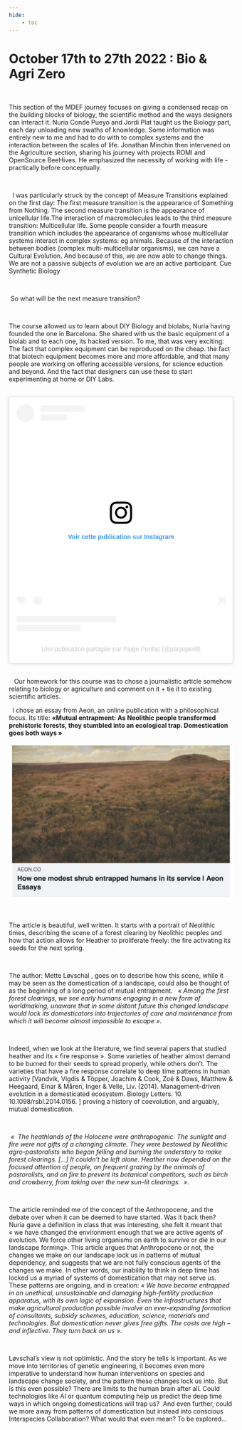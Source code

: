 ```yaml
---
hide:
    - toc
---
```


# October 17th to 27th 2022 : Bio & Agri Zero  

<br>

This section of the MDEF journey focuses on giving a condensed recap on the building blocks of biology, the scientific method and the ways designers can interact it. Nuria Conde Pueyo and Jordi Plat taught us the Biology part, each day unloading new swaths of knowledge. Some information was entirely new to me and had to do with to complex systems and the interaction between the scales of life. Jonathan Minchin then intervened on the Agriculture section, sharing his journey with projects ROMI and OpenSource BeeHives. He emphasized the necessity of working with life - practically before conceptually.


<br>


  I was particularly struck by the concept of Measure Transitions explained on the first day: The first measure transition is the appearance of Something from Nothing. The second measure transition is the appearance of unicellular life.The interaction of macromolecules leads to the third measure transition: Multicellular life. Some people consider a fourth measure transition which includes the appearance of organisms whose multicellular systems interact in complex systems: eg animals. Because of the interaction between bodies (complex multi-multicellular organisms), we can have a Cultural Evolution. And because of this, we are now able to change things. We are not a passive subjects of evolution we are an active participant. Cue Synthetic Biology

<br>

 So what will be the next measure transition?

<br>

The course allowed us to learn about DIY Biology and biolabs, Nuria having founded the one in Barcelona. She shared with us the basic equipment of a biolab and to each one, its hacked version. To me, that was very exciting: The fact that complex equipment can be reproduced on the cheap. the fact that biotech equipment becomes more and more affordable, and that many people are working on offering accessible versions, for science eduction and beyond. And the fact that designers can use these to start experimenting at home or DIY Labs.

<br>


<blockquote class="instagram-media" data-instgrm-permalink="https://www.instagram.com/p/CkYFb8pI226/?utm_source=ig_embed&amp;utm_campaign=loading" data-instgrm-version="14" style=" background:#FFF; border:0; border-radius:3px; box-shadow:0 0 1px 0 rgba(0,0,0,0.5),0 1px 10px 0 rgba(0,0,0,0.15); margin: 1px; max-width:540px; min-width:326px; padding:0; width:99.375%; width:-webkit-calc(100% - 2px); width:calc(100% - 2px);"><div style="padding:16px;"> <a href="https://www.instagram.com/p/CkYFb8pI226/?utm_source=ig_embed&amp;utm_campaign=loading" style=" background:#FFFFFF; line-height:0; padding:0 0; text-align:center; text-decoration:none; width:100%;" target="_blank"> <div style=" display: flex; flex-direction: row; align-items: center;"> <div style="background-color: #F4F4F4; border-radius: 50%; flex-grow: 0; height: 40px; margin-right: 14px; width: 40px;"></div> <div style="display: flex; flex-direction: column; flex-grow: 1; justify-content: center;"> <div style=" background-color: #F4F4F4; border-radius: 4px; flex-grow: 0; height: 14px; margin-bottom: 6px; width: 100px;"></div> <div style=" background-color: #F4F4F4; border-radius: 4px; flex-grow: 0; height: 14px; width: 60px;"></div></div></div><div style="padding: 19% 0;"></div> <div style="display:block; height:50px; margin:0 auto 12px; width:50px;"><svg width="50px" height="50px" viewBox="0 0 60 60" version="1.1" xmlns="https://www.w3.org/2000/svg" xmlns:xlink="https://www.w3.org/1999/xlink"><g stroke="none" stroke-width="1" fill="none" fill-rule="evenodd"><g transform="translate(-511.000000, -20.000000)" fill="#000000"><g><path d="M556.869,30.41 C554.814,30.41 553.148,32.076 553.148,34.131 C553.148,36.186 554.814,37.852 556.869,37.852 C558.924,37.852 560.59,36.186 560.59,34.131 C560.59,32.076 558.924,30.41 556.869,30.41 M541,60.657 C535.114,60.657 530.342,55.887 530.342,50 C530.342,44.114 535.114,39.342 541,39.342 C546.887,39.342 551.658,44.114 551.658,50 C551.658,55.887 546.887,60.657 541,60.657 M541,33.886 C532.1,33.886 524.886,41.1 524.886,50 C524.886,58.899 532.1,66.113 541,66.113 C549.9,66.113 557.115,58.899 557.115,50 C557.115,41.1 549.9,33.886 541,33.886 M565.378,62.101 C565.244,65.022 564.756,66.606 564.346,67.663 C563.803,69.06 563.154,70.057 562.106,71.106 C561.058,72.155 560.06,72.803 558.662,73.347 C557.607,73.757 556.021,74.244 553.102,74.378 C549.944,74.521 548.997,74.552 541,74.552 C533.003,74.552 532.056,74.521 528.898,74.378 C525.979,74.244 524.393,73.757 523.338,73.347 C521.94,72.803 520.942,72.155 519.894,71.106 C518.846,70.057 518.197,69.06 517.654,67.663 C517.244,66.606 516.755,65.022 516.623,62.101 C516.479,58.943 516.448,57.996 516.448,50 C516.448,42.003 516.479,41.056 516.623,37.899 C516.755,34.978 517.244,33.391 517.654,32.338 C518.197,30.938 518.846,29.942 519.894,28.894 C520.942,27.846 521.94,27.196 523.338,26.654 C524.393,26.244 525.979,25.756 528.898,25.623 C532.057,25.479 533.004,25.448 541,25.448 C548.997,25.448 549.943,25.479 553.102,25.623 C556.021,25.756 557.607,26.244 558.662,26.654 C560.06,27.196 561.058,27.846 562.106,28.894 C563.154,29.942 563.803,30.938 564.346,32.338 C564.756,33.391 565.244,34.978 565.378,37.899 C565.522,41.056 565.552,42.003 565.552,50 C565.552,57.996 565.522,58.943 565.378,62.101 M570.82,37.631 C570.674,34.438 570.167,32.258 569.425,30.349 C568.659,28.377 567.633,26.702 565.965,25.035 C564.297,23.368 562.623,22.342 560.652,21.575 C558.743,20.834 556.562,20.326 553.369,20.18 C550.169,20.033 549.148,20 541,20 C532.853,20 531.831,20.033 528.631,20.18 C525.438,20.326 523.257,20.834 521.349,21.575 C519.376,22.342 517.703,23.368 516.035,25.035 C514.368,26.702 513.342,28.377 512.574,30.349 C511.834,32.258 511.326,34.438 511.181,37.631 C511.035,40.831 511,41.851 511,50 C511,58.147 511.035,59.17 511.181,62.369 C511.326,65.562 511.834,67.743 512.574,69.651 C513.342,71.625 514.368,73.296 516.035,74.965 C517.703,76.634 519.376,77.658 521.349,78.425 C523.257,79.167 525.438,79.673 528.631,79.82 C531.831,79.965 532.853,80.001 541,80.001 C549.148,80.001 550.169,79.965 553.369,79.82 C556.562,79.673 558.743,79.167 560.652,78.425 C562.623,77.658 564.297,76.634 565.965,74.965 C567.633,73.296 568.659,71.625 569.425,69.651 C570.167,67.743 570.674,65.562 570.82,62.369 C570.966,59.17 571,58.147 571,50 C571,41.851 570.966,40.831 570.82,37.631"></path></g></g></g></svg></div><div style="padding-top: 8px;"> <div style=" color:#3897f0; font-family:Arial,sans-serif; font-size:14px; font-style:normal; font-weight:550; line-height:18px;">Voir cette publication sur Instagram</div></div><div style="padding: 12.5% 0;"></div> <div style="display: flex; flex-direction: row; margin-bottom: 14px; align-items: center;"><div> <div style="background-color: #F4F4F4; border-radius: 50%; height: 12.5px; width: 12.5px; transform: translateX(0px) translateY(7px);"></div> <div style="background-color: #F4F4F4; height: 12.5px; transform: rotate(-45deg) translateX(3px) translateY(1px); width: 12.5px; flex-grow: 0; margin-right: 14px; margin-left: 2px;"></div> <div style="background-color: #F4F4F4; border-radius: 50%; height: 12.5px; width: 12.5px; transform: translateX(9px) translateY(-18px);"></div></div><div style="margin-left: 8px;"> <div style=" background-color: #F4F4F4; border-radius: 50%; flex-grow: 0; height: 20px; width: 20px;"></div> <div style=" width: 0; height: 0; border-top: 2px solid transparent; border-left: 6px solid #f4f4f4; border-bottom: 2px solid transparent; transform: translateX(16px) translateY(-4px) rotate(30deg)"></div></div><div style="margin-left: auto;"> <div style=" width: 0px; border-top: 8px solid #F4F4F4; border-right: 8px solid transparent; transform: translateY(16px);"></div> <div style=" background-color: #F4F4F4; flex-grow: 0; height: 12px; width: 16px; transform: translateY(-4px);"></div> <div style=" width: 0; height: 0; border-top: 8px solid #F4F4F4; border-left: 8px solid transparent; transform: translateY(-4px) translateX(8px);"></div></div></div> <div style="display: flex; flex-direction: column; flex-grow: 1; justify-content: center; margin-bottom: 24px;"> <div style=" background-color: #F4F4F4; border-radius: 4px; flex-grow: 0; height: 14px; margin-bottom: 6px; width: 224px;"></div> <div style=" background-color: #F4F4F4; border-radius: 4px; flex-grow: 0; height: 14px; width: 144px;"></div></div></a><p style=" color:#c9c8cd; font-family:Arial,sans-serif; font-size:14px; line-height:17px; margin-bottom:0; margin-top:8px; overflow:hidden; padding:8px 0 7px; text-align:center; text-overflow:ellipsis; white-space:nowrap;"><a href="https://www.instagram.com/p/CkYFb8pI226/?utm_source=ig_embed&amp;utm_campaign=loading" style=" color:#c9c8cd; font-family:Arial,sans-serif; font-size:14px; font-style:normal; font-weight:normal; line-height:17px; text-decoration:none;" target="_blank">Une publication partagée par Paige Perillat (@paigeperill)</a></p></div></blockquote> <script async src="//www.instagram.com/embed.js"></script>

<br>



   Our homework for this course was to chose a journalistic article somehow relating to biology or agriculture and comment on it + tie it to existing scientific articles.



  I chose an essay from Aeon, an online publication with a philosophical focus. Its title: **«Mutual entrapment: As Neolithic people transformed prehistoric forests, they stumbled into an ecological trap. Domestication goes both ways »**



![](../images//entrapment.png)



<br>


The article is beautiful, well written. It starts with a portrait of Neolithic times, describing the scene of a forest clearing by Neolithic peoples and how that action allows for Heather to proliferate freely: the fire activating its seeds for the next spring.



<br>


The author: Mette Løvschal , goes on to describe how this scene, while it may be seen as the domestication of a landscape, could also be thought of as the beginning of a long period of mutual entrapment.   *« Among the first forest clearings, we see early humans engaging in a new form of worldmaking, unaware that in some distant future this changed landscape would lock its domesticators into trajectories of care and maintenance from which it will become almost impossible to escape »*.

<br>


Indeed, when we look at the literature, we find several papers that studied heather and its « fire response ». Some varieties of heather almost demand to be burned for their seeds to spread properly, while others don’t. The varieties that have a fire response correlate to deep time patterns in human activity [Vandvik, Vigdis & Töpper, Joachim & Cook, Zoë & Daws, Matthew & Heegaard, Einar & Måren, Inger & Velle, Liv. (2014). Management-driven evolution in a domesticated ecosystem. Biology Letters. 10. 10.1098/rsbl.2014.0156. ] proving a history of coevolution, and arguably, mutual domestication.

<br>


 *«  The heathlands of the Holocene were anthropogenic. The sunlight and fire were not gifts of a changing climate. They were bestowed by Neolithic agro-pastoralists who began felling and burning the understory to make forest clearings. [...] It couldn’t be left alone. Heather now depended on the focused attention of people, on frequent grazing by the animals of pastoralists, and on fire to prevent its botanical competitors, such as birch and crowberry, from taking over the new sun-lit clearings.  »*.


<br>


The article reminded me of the concept of the Anthropocene, and the debate over when it can be deemed to have started. Was it back then? Nuria gave a definition in class that was interesting, she felt it meant that « we have changed the environment enough that we are active agents of evolution. We force other living organisms on earth to survive or die in our landscape forming». This article argues that Anthropocene or not, the changes we make on our landscape lock us in patterns of mutual dependency, and suggests that we are not fully conscious agents of the changes we make. In other words, our inability to think in deep time has locked us a myriad of systems of domestication that may not serve us. These patterns are ongoing, and in creation: *« We have become entrapped in an unethical, unsustainable and damaging high-fertility production apparatus, with its own logic of expansion. Even the infrastructures that make agricultural production possible involve an ever-expanding formation of consultants, subsidy schemes, education, science, materials and technologies. But domestication never gives free gifts. The costs are high – and inflective. They turn back on us »*.  


<br>


Løvschal’s view is not optimistic. And the story he tells is important. As we move into territories of genetic engineering, it becomes even more imperative to understand how human interventions on species and landscape change society, and the pattern these changes lock us into. But is this even possible? There are limits to the human brain after all. Could technologies like AI or quantum computing help us predict the deep time ways in which ongoing domestications will trap us?  And even further, could we more away from patterns of domestication but instead into conscious Interspecies Collaboration? What would that even mean? To be explored…

